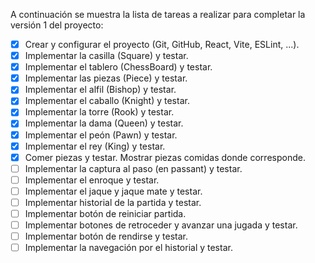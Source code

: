 A continuación se muestra la lista de tareas a realizar para completar la versión 1 del proyecto:

- [X] Crear y configurar el proyecto (Git, GitHub, React, Vite, ESLint, ...).
- [X] Implementar la casilla (Square) y testar.
- [X] Implementar el tablero (ChessBoard) y testar.
- [X] Implementar las piezas (Piece) y testar.
- [X] Implementar el alfil (Bishop) y testar.
- [X] Implementar el caballo (Knight) y testar.
- [X] Implementar la torre (Rook) y testar.
- [X] Implementar la dama (Queen) y testar.
- [X] Implementar el peón (Pawn) y testar.
- [X] Implementar el rey (King) y testar.
- [X] Comer piezas y testar. Mostrar piezas comidas donde corresponde.
- [ ] Implementar la captura al paso (en passant) y testar.
- [ ] Implementar el enroque y testar.
- [ ] Implementar el jaque y jaque mate y testar.
- [ ] Implementar historial de la partida y testar.
- [ ] Implementar botón de reiniciar partida.
- [ ] Implementar botones de retroceder y avanzar una jugada y testar.
- [ ] Implementar botón de rendirse y testar.
- [ ] Implementar la navegación por el historial y testar.